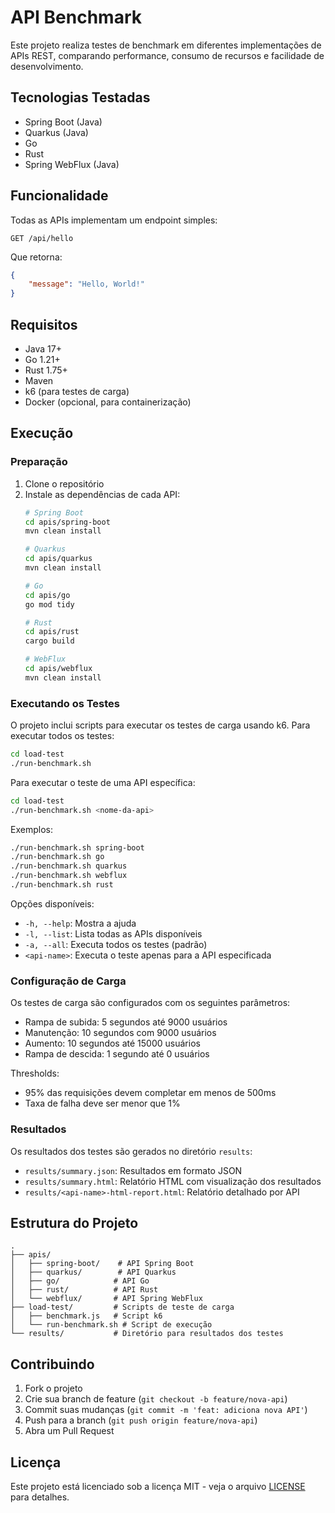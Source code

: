 # API Benchmark

Este projeto realiza testes de benchmark em diferentes implementações de APIs REST, comparando performance, consumo de recursos e facilidade de desenvolvimento.

## Tecnologias Testadas

- Spring Boot (Java)
- Quarkus (Java)
- Go
- Rust
- Spring WebFlux (Java)

## Funcionalidade

Todas as APIs implementam um endpoint simples:
```
GET /api/hello
```

Que retorna:
```json
{
    "message": "Hello, World!"
}
```

## Requisitos

- Java 17+
- Go 1.21+
- Rust 1.75+
- Maven
- k6 (para testes de carga)
- Docker (opcional, para containerização)

## Execução

### Preparação

1. Clone o repositório
2. Instale as dependências de cada API:
   ```bash
   # Spring Boot
   cd apis/spring-boot
   mvn clean install

   # Quarkus
   cd apis/quarkus
   mvn clean install

   # Go
   cd apis/go
   go mod tidy

   # Rust
   cd apis/rust
   cargo build

   # WebFlux
   cd apis/webflux
   mvn clean install
   ```

### Executando os Testes

O projeto inclui scripts para executar os testes de carga usando k6. Para executar todos os testes:

```bash
cd load-test
./run-benchmark.sh
```

Para executar o teste de uma API específica:

```bash
cd load-test
./run-benchmark.sh <nome-da-api>
```

Exemplos:
```bash
./run-benchmark.sh spring-boot
./run-benchmark.sh go
./run-benchmark.sh quarkus
./run-benchmark.sh webflux
./run-benchmark.sh rust
```

Opções disponíveis:
- `-h, --help`: Mostra a ajuda
- `-l, --list`: Lista todas as APIs disponíveis
- `-a, --all`: Executa todos os testes (padrão)
- `<api-name>`: Executa o teste apenas para a API especificada

### Configuração de Carga

Os testes de carga são configurados com os seguintes parâmetros:

- Rampa de subida: 5 segundos até 9000 usuários
- Manutenção: 10 segundos com 9000 usuários
- Aumento: 10 segundos até 15000 usuários
- Rampa de descida: 1 segundo até 0 usuários

Thresholds:
- 95% das requisições devem completar em menos de 500ms
- Taxa de falha deve ser menor que 1%

### Resultados

Os resultados dos testes são gerados no diretório `results`:
- `results/summary.json`: Resultados em formato JSON
- `results/summary.html`: Relatório HTML com visualização dos resultados
- `results/<api-name>-html-report.html`: Relatório detalhado por API

## Estrutura do Projeto

```
.
├── apis/
│   ├── spring-boot/    # API Spring Boot
│   ├── quarkus/        # API Quarkus
│   ├── go/            # API Go
│   ├── rust/          # API Rust
│   └── webflux/       # API Spring WebFlux
├── load-test/         # Scripts de teste de carga
│   ├── benchmark.js   # Script k6
│   └── run-benchmark.sh # Script de execução
└── results/           # Diretório para resultados dos testes
```

## Contribuindo

1. Fork o projeto
2. Crie sua branch de feature (`git checkout -b feature/nova-api`)
3. Commit suas mudanças (`git commit -m 'feat: adiciona nova API'`)
4. Push para a branch (`git push origin feature/nova-api`)
5. Abra um Pull Request

## Licença

Este projeto está licenciado sob a licença MIT - veja o arquivo [LICENSE](LICENSE) para detalhes.